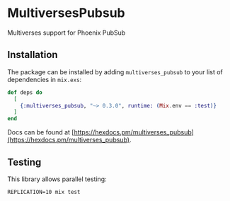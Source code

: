 # MultiversesPubsub

Multiverses support for Phoenix PubSub

## Installation

The package can be installed by adding `multiverses_pubsub` to your list of dependencies in `mix.exs`:

```elixir
def deps do
  [
    {:multiverses_pubsub, "~> 0.3.0", runtime: (Mix.env == :test)}
  ]
end
```

Docs can be found at [https://hexdocs.pm/multiverses_pubsub](https://hexdocs.pm/multiverses_pubsub).

## Testing

This library allows parallel testing:

```
REPLICATION=10 mix test
```
